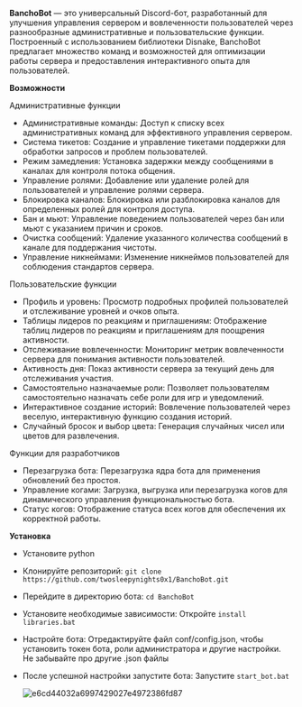 **BanchoBot** — это универсальный Discord-бот, разработанный для улучшения управления сервером и вовлеченности пользователей через разнообразные административные и пользовательские функции. Построенный с использованием библиотеки Disnake, BanchoBot предлагает множество команд и возможностей для оптимизации работы сервера и предоставления интерактивного опыта для пользователей.

**Возможности**

Административные функции
* Административные команды: Доступ к списку всех административных команд для эффективного управления сервером.
* Система тикетов: Создание и управление тикетами поддержки для обработки запросов и проблем пользователей.
* Режим замедления: Установка задержки между сообщениями в каналах для контроля потока общения.
* Управление ролями: Добавление или удаление ролей для пользователей и управление ролями сервера.
* Блокировка каналов: Блокировка или разблокировка каналов для определенных ролей для контроля доступа.
* Бан и мьют: Управление поведением пользователей через бан или мьют с указанием причин и сроков.
* Очистка сообщений: Удаление указанного количества сообщений в канале для поддержания чистоты.
* Управление никнеймами: Изменение никнеймов пользователей для соблюдения стандартов сервера.

Пользовательские функции
* Профиль и уровень: Просмотр подробных профилей пользователей и отслеживание уровней и очков опыта.
* Таблицы лидеров по реакциям и приглашениям: Отображение таблиц лидеров по реакциям и приглашениям для поощрения активности.
* Отслеживание вовлеченности: Мониторинг метрик вовлеченности сервера для понимания активности пользователей.
* Активность дня: Показ активности сервера за текущий день для отслеживания участия.
* Самостоятельно назначаемые роли: Позволяет пользователям самостоятельно назначать себе роли для игр и уведомлений.
* Интерактивное создание историй: Вовлечение пользователей через веселую, интерактивную функцию создания историй.
* Случайный бросок и выбор цвета: Генерация случайных чисел или цветов для развлечения.

Функции для разработчиков
* Перезагрузка бота: Перезагрузка ядра бота для применения обновлений без простоя.
* Управление когами: Загрузка, выгрузка или перезагрузка когов для динамического управления функциональностью бота.
* Статус когов: Отображение статуса всех когов для обеспечения их корректной работы.


**Установка**

* Установите python 

* Клонируйте репозиторий:
``git clone https://github.com/twosleepynights0x1/BanchoBot.git``

* Перейдите в директорию бота:
``cd BanchoBot``

* Установите необходимые зависимости: Откройте ``install libraries.bat``

* Настройте бота: Отредактируйте файл conf/config.json, чтобы установить токен бота, роли администратора и другие настройки. Не забывайте про другие .json файлы

* После успешной настройки запустите бота: Запустите ``start_bot.bat``

  
  ![e6cd44032a6997429027e4972386fd87](https://github.com/user-attachments/assets/388c0f3d-2149-4500-b7e3-50a13a837a58)
